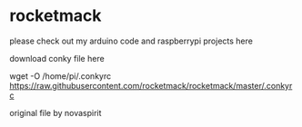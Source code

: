 # rocketmack

please check out my arduino code and raspberrypi projects here


download conky file here

wget -O /home/pi/.conkyrc https://raw.githubusercontent.com/rocketmack/rocketmack/master/.conkyrc

original file by novaspirit
